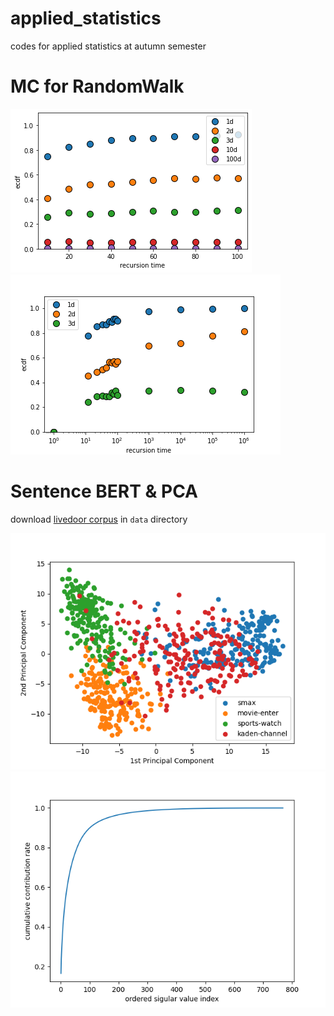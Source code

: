 # applied_statistics

codes for applied statistics at autumn semester

# MC for RandomWalk

![d1_100](https://github.com/misawann/applied_statistics/blob/main/misc/randomwalk_d1-100.png)
![d1_3](https://github.com/misawann/applied_statistics/blob/main/misc/randomwalk_1000000.png)

# Sentence BERT & PCA

download [livedoor corpus](https://www.rondhuit.com/download.html#ldcc) in `data` directory

<p align="center">
  <img src="https://github.com/misawann/applied_statistics/blob/main/misc/pca_sentence_bert_200_per_topic.png"/>
  <img src="https://github.com/misawann/applied_statistics/blob/main/misc/contribution_ratio_200_per_topic.png"/>
</p>
<p align="center">
